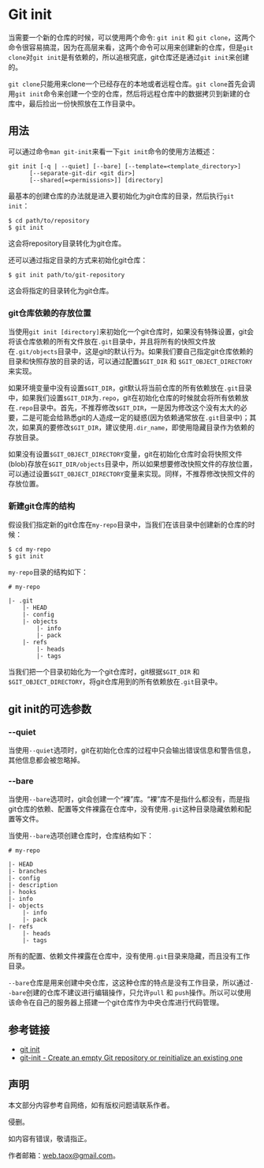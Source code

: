 # Git init

当需要一个新的仓库的时候，可以使用两个命令: `git init` 和 `git clone`，这两个命令很容易搞混，因为在高层来看，这两个命令可以用来创建新的仓库，但是`git clone`对`git init`是有依赖的，所以追根究底，git仓库还是通过`git init`来创建的。

`git clone`只能用来clone一个已经存在的本地或者远程仓库。`git clone`首先会调用`git init`命令来创建一个空的仓库，然后将远程仓库中的数据拷贝到新建的仓库中，最后捡出一份快照放在工作目录中。

## 用法

可以通过命令`man git-init`来看一下`git init`命令的使用方法概述：

```shell
git init [-q | --quiet] [--bare] [--template=<template_directory>]
	  [--separate-git-dir <git dir>]
	  [--shared[=<permissions>]] [directory]
```

最基本的创建仓库的办法就是进入要初始化为git仓库的目录，然后执行`git init`：

```shell
$ cd path/to/repository
$ git init
```
这会将repository目录转化为git仓库。

还可以通过指定目录的方式来初始化git仓库：

```shell
$ git init path/to/git-repository
```
这会将指定的目录转化为git仓库。

### git仓库依赖的存放位置

当使用`git init [directory]`来初始化一个git仓库时，如果没有特殊设置，git会将该仓库依赖的所有文件放在`.git`目录中，并且将所有的快照文件放在`.git/objects`目录中，这是git的默认行为。如果我们要自己指定git仓库依赖的目录和快照存放的目录的话，可以通过配置`$GIT_DIR` 和 `$GIT_OBJECT_DIRECTORY`来实现。

如果环境变量中没有设置`$GIT_DIR`，git默认将当前仓库的所有依赖放在`.git`目录中，如果我们设置`$GIT_DIR`为`.repo`，git在初始化仓库的时候就会将所有依赖放在`.repo`目录中。首先，不推荐修改`$GIT_DIR`，一是因为修改这个没有太大的必要，二是可能会给熟悉git的人造成一定的疑惑(因为依赖通常放在`.git`目录中)；其次，如果真的要修改`$GIT_DIR`，建议使用`.dir_name`，即使用隐藏目录作为依赖的存放目录。

如果没有设置`$GIT_OBJECT_DIRECTORY`变量，git在初始化仓库时会将快照文件(blob)存放在`$GIT_DIR/objects`目录中，所以如果想要修改快照文件的存放位置，可以通过设置`$GIT_OBJECT_DIRECTORY`变量来实现。同样，不推荐修改快照文件的存放位置。

### 新建git仓库的结构

假设我们指定新的git仓库在`my-repo`目录中，当我们在该目录中创建新的仓库的时候：

```shell
$ cd my-repo
$ git init
```

`my-repo`目录的结构如下：

```git
# my-repo

|- .git
	|- HEAD
	|- config
	|- objects
		|- info
		|- pack
	|- refs
		|- heads
		|- tags
```

当我们把一个目录初始化为一个git仓库时，git根据`$GIT_DIR` 和 `$GIT_OBJECT_DIRECTORY`，将git仓库用到的所有依赖放在`.git`目录中。

## git init的可选参数

### --quiet

当使用`--quiet`选项时，git在初始化仓库的过程中只会输出错误信息和警告信息，其他信息都会被忽略掉。

### --bare

当使用`--bare`选项时，git会创建一个“裸”库。“裸”库不是指什么都没有，而是指git仓库的依赖、配置等文件裸露在仓库中，没有使用`.git`这种目录隐藏依赖和配置等文件。

当使用`--bare`选项创建仓库时，仓库结构如下：

```git
# my-repo

|- HEAD
|- branches
|- config
|- description
|- hooks
|- info
|- objects
	|- info
	|- pack
|- refs
	|- heads
	|- tags
```

所有的配置、依赖文件裸露在仓库中，没有使用`.git`目录来隐藏，而且没有工作目录。

`--bare`仓库是用来创建中央仓库，这这种仓库的特点是没有工作目录，所以通过`--bare`创建的仓库不建议进行编辑操作，只允许`pull` 和 `push`操作。所以可以使用该命令在自己的服务器上搭建一个git仓库作为中央仓库进行代码管理。

## 参考链接

* [git init](https://www.atlassian.com/git/tutorials/setting-up-a-repository/git-init)
* [git-init - Create an empty Git repository or reinitialize an existing one](https://git-scm.com/docs/git-init)

## 声明

本文部分内容参考自网络，如有版权问题请联系作者。

侵删。

如内容有错误，敬请指正。

作者邮箱：web.taox@gmail.com。